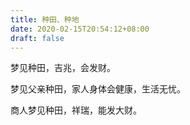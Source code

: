 ```yaml
---
title: 种田、种地
date: 2020-02-15T20:54:12+08:00
draft: false
---
```


梦见种田，吉兆，会发财。


梦见父亲种田，家人身体会健康，生活无忧。


商人梦见种田，祥瑞，能发大财。
